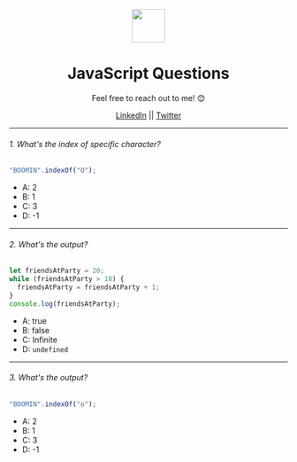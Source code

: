 <div align="center">
  <img height="60" src="https://img.icons8.com/color/344/javascript.png">
  <h1>JavaScript Questions</h1>
</div>

<p align="center">Feel free to reach out to me! 😊</p>

<p align="center">
<a href="https://www.linkedin.com/in/ghanshyamtanchak">LinkedIn</a> ||
<a href="https://x.com/gt_1357">Twitter</a>
</p>

---

###### 1. What's the index of specific character?

```javascript
"BOOMIN".indexOf("O");
```

- A: 2
- B: 1
- C: 3
- D: -1

---

###### 2. What's the output?

```javascript
let friendsAtParty = 20;
while (friendsAtParty > 10) {
  friendsAtParty = friendsAtParty + 1;
}
console.log(friendsAtParty);
```

- A: true
- B: false
- C: Infinite
- D: `undefined`

---

###### 3. What's the output?

```javascript
"BOOMIN".indexOf("o");
```

- A: 2
- B: 1
- C: 3
- D: -1

